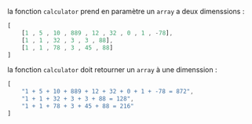 la fonction `calculator` prend en paramètre un `array` a deux dimenssions :
```typescript
[
    [1 , 5 , 10 , 889 , 12 , 32 , 0 , 1 , -78],
    [1 , 1 , 32 , 3 , 3 , 88],
    [1 , 1 , 78 , 3 , 45 , 88]
]
```

la fonction `calculator` doit retourner un `array` à une dimenssion :
```typescript
[
    "1 + 5 + 10 + 889 + 12 + 32 + 0 + 1 + -78 = 872",
    "1 + 1 + 32 + 3 + 3 + 88 = 128",
    "1 + 1 + 78 + 3 + 45 + 88 = 216"
]
```